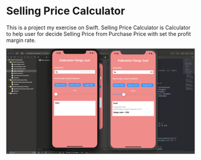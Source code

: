 # Selling Price Calculator
This is a project my exercise on Swift. Selling Price Calculator is Calculator to help user for decide Selling Price from Purchase Price with set the profit margin rate.

![alt text](https://github.com/mauuulana/SellingPriceCalculator/blob/master/RetailPriceCalculator/SellingPriceCalculator.png)
